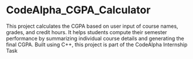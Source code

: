 # CodeAlpha_CGPA_Calculator
This project calculates the CGPA based on user input of course names, grades, and credit hours. It helps students compute their semester performance by summarizing individual course details and generating the final CGPA. Built using C++, this project is part of the CodeAlpha Internship Task

